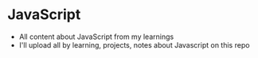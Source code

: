 # JavaScript
- All content about JavaScript from my learnings
- I'll upload all by learning, projects, notes about Javascript on this repo

